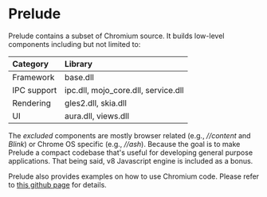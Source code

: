 # Prelude
Prelude contains a subset of Chromium source. It builds low-level components including but not limited to:

|Category|Library|
|:--|:--|
|Framework|base.dll|
|IPC support| ipc.dll, mojo_core.dll, service.dll|
|Rendering| gles2.dll, skia.dll|
|UI|aura.dll, views.dll|

The *excluded* components are mostly browser related (e.g., *//content* and *Blink*) or Chrome OS specific (e.g., *//ash*). Because the goal is to make Prelude a compact codebase that's useful for developing general purpose applications. That being said, v8 Javascript engine is included as a bonus.

Prelude also provides examples on how to use Chromium code. Please refer to [this github page](https://xzwang2005.github.io/Prelude/) for details.
